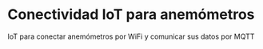 # Conectividad IoT para anemómetros
IoT para conectar anemómetros por WiFi y comunicar sus datos por MQTT
